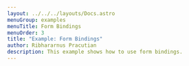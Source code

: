 ```yaml
---
layout: ../../../layouts/Docs.astro
menuGroup: examples
menuTitle: Form Bindings
menuOrder: 3
title: "Example: Form Bindings"
author: Ribhararnus Pracutian
description: This example shows how to use form bindings.
---
```


<sb-viewer id="web-platform-a8b1vu" height="100vh"></sb-viewer>
